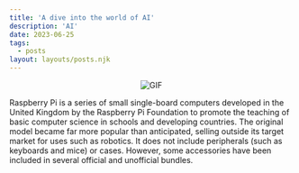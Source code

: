 ```yaml
---
title: 'A dive into the world of AI'
description: 'AI'
date: 2023-06-25
tags:
  - posts
layout: layouts/posts.njk
---
```


<div style="text-align: center;">
  <img class="centered-gif" src="https://cloud-j4wm4qxc6-hack-club-bot.vercel.app/0raspberrys.gif" alt="GIF">
</div>

  Raspberry Pi is a series of small single-board computers developed in the United Kingdom by the Raspberry Pi Foundation to promote the teaching of basic computer science in schools and developing countries. The original model became far more popular than anticipated, selling outside its target market for uses such as robotics. It does not include peripherals (such as keyboards and mice) or cases. However, some accessories have been included in several official and unofficial bundles.